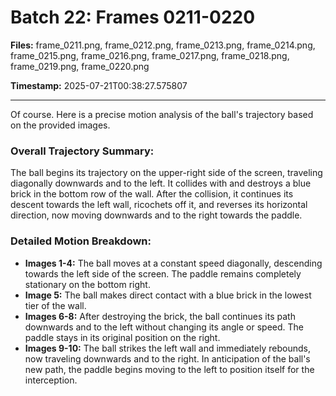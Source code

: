 # Batch 22: Frames 0211-0220

**Files:** frame_0211.png, frame_0212.png, frame_0213.png, frame_0214.png, frame_0215.png, frame_0216.png, frame_0217.png, frame_0218.png, frame_0219.png, frame_0220.png

**Timestamp:** 2025-07-21T00:38:27.575807

---

Of course. Here is a precise motion analysis of the ball's trajectory based on the provided images.

### Overall Trajectory Summary:
The ball begins its trajectory on the upper-right side of the screen, traveling diagonally downwards and to the left. It collides with and destroys a blue brick in the bottom row of the wall. After the collision, it continues its descent towards the left wall, ricochets off it, and reverses its horizontal direction, now moving downwards and to the right towards the paddle.

### Detailed Motion Breakdown:
*   **Images 1-4:** The ball moves at a constant speed diagonally, descending towards the left side of the screen. The paddle remains completely stationary on the bottom right.
*   **Image 5:** The ball makes direct contact with a blue brick in the lowest tier of the wall.
*   **Images 6-8:** After destroying the brick, the ball continues its path downwards and to the left without changing its angle or speed. The paddle stays in its original position on the right.
*   **Images 9-10:** The ball strikes the left wall and immediately rebounds, now traveling downwards and to the right. In anticipation of the ball's new path, the paddle begins moving to the left to position itself for the interception.
